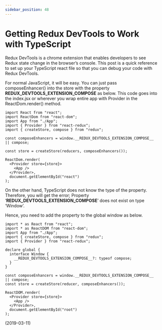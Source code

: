 ```yaml
---
sidebar_position: 48
---
```


# Getting Redux DevTools to Work with TypeScript

Redux DevTools is a chrome extension that enables developers to see Redux state change in the browser’s console. This post is a quick reference to set up your TypeScript react file so that you can debug your code with Redux DevTools.

For normal JavaScript, it will be easy. You can just pass composeEnhancer() into the store with the property **REDUX_DEVTOOLS_EXTENSION_COMPOSE** as below. This code goes into the index.jsx or wherever you wrap entire app with Provider in the ReactDom.render() method.

```tsx
import React from "react";
import ReactDom from "react-dom";
import App from "./App";
import { Provider } from "react-redux";
import { createStore, compose } from "redux";

const composeEnhancers = window.__REDUX_DEVTOOLS_EXTENSION_COMPOSE__ || compose;

const store = createStore(reducers, composeEnhancers());

ReactDom.render(
  <Provider store={store}>
    <App />
  </Provider>,
  document.getElementById("react")
);
```

On the other hand, TypeScript does not know the type of the property. Therefore, you will get the error; Property ‘**REDUX_DEVTOOLS_EXTENSION_COMPOSE**’ does not exist on type ‘Window’.

Hence, you need to add the property to the global window as below.

```tsx
import * as React from "react";
import * as ReactDOM from "react-dom";
import App from "./App";
import { createStore, compose } from "redux";
import { Provider } from "react-redux";

declare global {
  interface Window {
    __REDUX_DEVTOOLS_EXTENSION_COMPOSE__?: typeof compose;
  }
}

const composeEnhancers = window.__REDUX_DEVTOOLS_EXTENSION_COMPOSE__ || compose;
const store = createStore(reducer, composeEnhancers());

ReactDOM.render(
  <Provider store={store}>
    <App />
  </Provider>,
  document.getElementById("root")
);
```

(2019-03-11)
